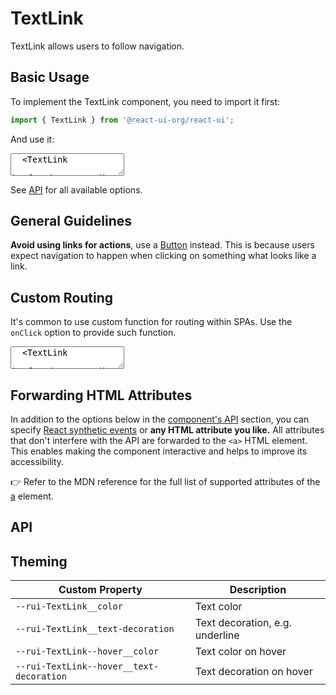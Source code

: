# TextLink

TextLink allows users to follow navigation.

## Basic Usage

To implement the TextLink component, you need to import it first:

```js
import { TextLink } from '@react-ui-org/react-ui';
```

And use it:

<textarea is="docoff-react-preview">
  <TextLink
    href="/docs/contributing/"
    label="How can I contribute to React UI?"
  />
</textarea>

See [API](#api) for all available options.

## General Guidelines

**Avoid using links for actions**, use a [Button](/lib/components/Button/)
instead. This is because users expect navigation to happen when clicking on
something what looks like a link.

## Custom Routing

It's common to use custom function for routing within SPAs. Use the
`onClick` option to provide such function.

<textarea is="docoff-react-preview">
  <TextLink
    href="/docs/contributing/"
    label="This link is controlled by custom function"
    onClick={(event) => {
      event.preventDefault();
      alert('You will be redirected.')
      window.location = event.currentTarget.getAttribute('href');
    }}
  />
</textarea>

## Forwarding HTML Attributes

In addition to the options below in the [component's API](#api) section, you
can specify [React synthetic events] or **any HTML attribute you like.** All
attributes that don't interfere with the API are forwarded to the `<a>` HTML
element. This enables making the component interactive and helps to improve its
accessibility.

👉 Refer to the MDN reference for the full list of supported attributes of the
[a] element.

## API

<Props table of={TextLink} />

## Theming

| Custom Property                          | Description                       |
|------------------------------------------|-----------------------------------|
| `--rui-TextLink__color`                  | Text color                        |
| `--rui-TextLink__text-decoration`        | Text decoration, e.g. underline   |
| `--rui-TextLink--hover__color`           | Text color on hover               |
| `--rui-TextLink--hover__text-decoration` | Text decoration on hover          |

[React synthetic events]: https://reactjs.org/docs/events.html
[a]: https://developer.mozilla.org/en-US/docs/Web/HTML/Element/a#attributes
